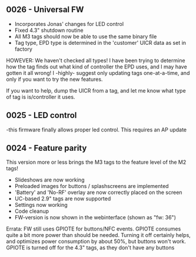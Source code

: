 ## 0026 - Universal FW
- Incorporates Jonas' changes for LED control
- Fixed 4.3" shutdown routine
- All M3 tags should now be able to use the same binary file
- Tag type, EPD type is determined in the 'customer' UICR data as set in factory

HOWEVER:
We haven't checked all types! I have been trying to determine how the tag finds out what kind of controller the EPD uses, and I may have gotten it all wrong! I -highly- suggest only updating tags one-at-a-time, and only if you want to try the new features.

If you want to help, dump the UICR from a tag, and let me know what type of tag is is/controller it uses.

## 0025 - LED control ##
-this firmware finally allows proper led control. This requires an AP update

## 0024 - Feature parity ##
This version more or less brings the M3 tags to the feature level of the M2 tags!
- Slideshows are now working
- Preloaded images for buttons / splashscreens are implemented
- 'Battery' and 'No-RF' overlay are now correctly placed on the screen
- UC-based 2.9" tags are now supported
- Settings now working
- Code cleanup
- FW-version is now shown in the webinterface (shown as "fw: 36")

Errata: FW still uses GPIOTE for buttons/NFC events. GPIOTE consumes quite a bit more power than should be needed. Turning it off certainly helps, and optimizes power consumption by about 50%, but buttons won't work. GPIOTE is turned off for the 4.3" tags, as they don't have any buttons
